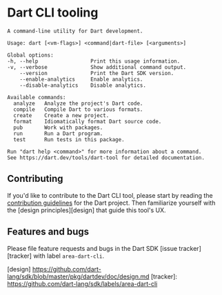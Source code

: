 # Dart CLI tooling

```
A command-line utility for Dart development.

Usage: dart [<vm-flags>] <command|dart-file> [<arguments>]

Global options:
-h, --help                 Print this usage information.
-v, --verbose              Show additional command output.
    --version              Print the Dart SDK version.
    --enable-analytics     Enable analytics.
    --disable-analytics    Disable analytics.

Available commands:
  analyze   Analyze the project's Dart code.
  compile   Compile Dart to various formats.
  create    Create a new project.
  format    Idiomatically format Dart source code.
  pub       Work with packages.
  run       Run a Dart program.
  test      Run tests in this package.

Run "dart help <command>" for more information about a command.
See https://dart.dev/tools/dart-tool for detailed documentation.
```

## Contributing

If you'd like to contribute to the Dart CLI tool, please start by reading the
[contribution guidelines][contributing] for the Dart project. Then familiarize
yourself with the [design principles][design] that guide this tool's UX.

## Features and bugs

Please file feature requests and bugs in the Dart SDK [issue tracker][tracker]
with label `area-dart-cli`.

[contributing]: https://github.com/dart-lang/sdk/blob/master/CONTRIBUTING.md
[design] https://github.com/dart-lang/sdk/blob/master/pkg/dartdev/doc/design.md
[tracker]: https://github.com/dart-lang/sdk/labels/area-dart-cli
